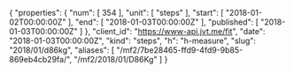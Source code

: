 {
  "properties": {
    "num": [
      354
    ],
    "unit": [
      "steps"
    ],
    "start": [
      "2018-01-02T00:00:00Z"
    ],
    "end": [
      "2018-01-03T00:00:00Z"
    ],
    "published": [
      "2018-01-03T00:00:00Z"
    ]
  },
  "client_id": "https://www-api.jvt.me/fit",
  "date": "2018-01-03T00:00:00Z",
  "kind": "steps",
  "h": "h-measure",
  "slug": "2018/01/d86kg",
  "aliases": [
    "/mf2/7be28465-ffd9-4fd9-9b85-869eb4cb29fa/",
    "/mf2/2018/01/D86Kg"
  ]
}
